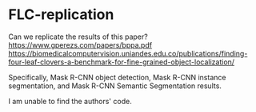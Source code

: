 # FLC-replication
Can we replicate the results of this paper?
https://www.gperezs.com/papers/bppa.pdf
https://biomedicalcomputervision.uniandes.edu.co/publications/finding-four-leaf-clovers-a-benchmark-for-fine-grained-object-localization/


Specifically, Mask R-CNN object detection, Mask R-CNN instance segmentation, and Mask R-CNN Semantic Segmentation results. 

I am unable to find the authors' code.
